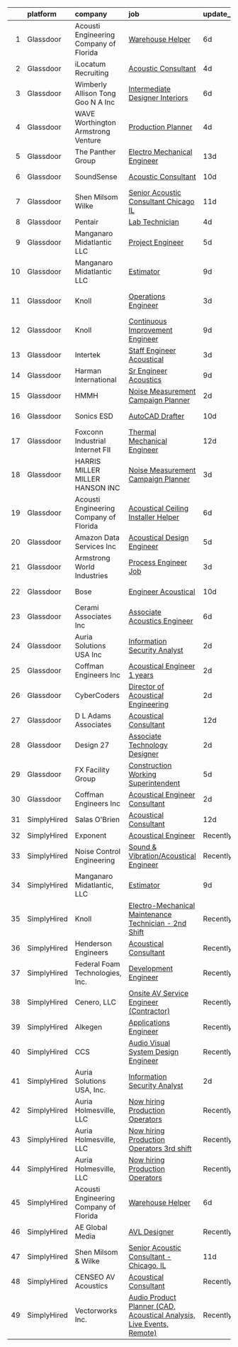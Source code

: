 

|    | platform    | company                                | job                                                                                                                                                                                                                                                                                                                                                                                                                                                                                                                                                                                                                                                                                                                                                                                                                                                                                                                                                                                                                                                                                                                                                                                                                                                                                                                                                                                                         | update_time   | location            |
|---:|:------------|:---------------------------------------|:------------------------------------------------------------------------------------------------------------------------------------------------------------------------------------------------------------------------------------------------------------------------------------------------------------------------------------------------------------------------------------------------------------------------------------------------------------------------------------------------------------------------------------------------------------------------------------------------------------------------------------------------------------------------------------------------------------------------------------------------------------------------------------------------------------------------------------------------------------------------------------------------------------------------------------------------------------------------------------------------------------------------------------------------------------------------------------------------------------------------------------------------------------------------------------------------------------------------------------------------------------------------------------------------------------------------------------------------------------------------------------------------------------|:--------------|:--------------------|
|  1 | Glassdoor   | Acousti Engineering Company of Florida | [Warehouse Helper](https://www.glassdoor.com/partner/jobListing.htm?pos=124&ao=1136043&s=58&guid=0000018258436216bbd6a39c1ff55867&src=GD_JOB_AD&t=SR&vt=w&ea=1&cs=1_8ebabb83&cb=1659338187793&jobListingId=1008028539574&jrtk=3-0-1g9c46omrkhoq801-1g9c46on7ii0h800-3f5c535f4aa1c78d-)                                                                                                                                                                                                                                                                                                                                                                                                                                                                                                                                                                                                                                                                                                                                                                                                                                                                                                                                                                                                                                                                                                                      | 6d            | Tallahassee, FL     |
|  2 | Glassdoor   | iLocatum Recruiting                    | [Acoustic Consultant](https://www.glassdoor.com/partner/jobListing.htm?pos=110&ao=1110586&s=58&guid=0000018258436216bbd6a39c1ff55867&src=GD_JOB_AD&t=SR&vt=w&ea=1&cs=1_cbbd89f7&cb=1659338187792&jobListingId=1008033004092&cpc=2CAED5C921A5F994&jrtk=3-0-1g9c46omrkhoq801-1g9c46on7ii0h800-b3abcdd3156c811e--6NYlbfkN0D1UcI9BXC1f5QSBjMbPamHM6GlmOeW7DhZo1lcFVxibe-vyE4u5NZNh4gYETyu5OMr2ICP1If2fktBvd5YHYLTFHbhGt01RMg9iVKo_mlFBStTS8yb74ZHGLow-pCanMfgy2ZQaM4V4egEhIdl4bKhI5vc4y938uAjC7qZA03lHsJv8ilY7vMuJmiaibTgGw4uXl58fe6TGeqpcBTovQk6jirOWBai3k4vpxsBkSCo9VqI9skcTc1okWKzLhC3KZ7Yv9Uy57v0noKWON2XB3c30PEDB0cxCDzKEVB92jXV0DQL5EBvwrmuzuVT3siUnRjXqai9Mr7lCSywVZH0xINqIkx3mUQYr0mfc-0T1hoo9BrW0jQCoUrTIXoQm7DTtg1V6EWkgTxNfgs8Xx1zcKwtSWKQDPQXox2j0UuK7kFRiPbrZK8cbZ_-3AjF_JWAD3mzd4aCFPxT61FJcxGYxi2tkTgecjdbIrHI-V8ljMwxXvVjf2V4ByAZb7WAs5KTinpn90lT3b0wb3nQXxMCXHwMLA3hNz1CTxfGXTwvuP-iJERtogwsNnLb)                                                                                                                                                                                                                                                                                                                                                                                                                                                                                              | 4d            | New York, NY        |
|  3 | Glassdoor   | Wimberly Allison Tong   Goo N A   Inc  | [Intermediate Designer   Interiors](https://www.glassdoor.com/partner/jobListing.htm?pos=127&ao=1136043&s=58&guid=0000018258436216bbd6a39c1ff55867&src=GD_JOB_AD&t=SR&vt=w&cs=1_3ef33426&cb=1659338187793&jobListingId=1008029035298&jrtk=3-0-1g9c46omrkhoq801-1g9c46on7ii0h800-62451e809ad1029f-)                                                                                                                                                                                                                                                                                                                                                                                                                                                                                                                                                                                                                                                                                                                                                                                                                                                                                                                                                                                                                                                                                                          | 6d            | New York, NY        |
|  4 | Glassdoor   | WAVE   Worthington Armstrong Venture   | [Production Planner](https://www.glassdoor.com/partner/jobListing.htm?pos=107&ao=1110586&s=58&guid=0000018258436216bbd6a39c1ff55867&src=GD_JOB_AD&t=SR&vt=w&ea=1&cs=1_18cbbafc&cb=1659338187792&jobListingId=1008033329938&cpc=D2F1DE17EE1F43B9&jrtk=3-0-1g9c46omrkhoq801-1g9c46on7ii0h800-c999e79d688c95d6--6NYlbfkN0BTulKQ62FfEOJT-xD4mupRMsoKNTN8aR1sqftDsJ-ZPg-SAU92t4fAAevrrRtJXFKJIYVnWSeVWf_REL2gftOtljyihgygqbsTDjreu_XwtAGoxz5zLgbkqOR6_3RQwv-hh33dHxqxwZpGo29tOGzKMn2nfySPLOBHWVADz5K4mDHSCILHP9KJfSHKZvZb3YrhyylQXvRzPvP4YPxfjJIh9e4BnYOlohrwNMyjSTw9pKgmlpVRsPjrRPkQa4W4LEm89rjORVWBg_omtXU1YSYoGICMaxgXKk5fFoXBNS8O3sqeJIH20W-qd7ka40H_FOy9-tP8Ml7wmle1C-Tf0ohp6P3lw1Jv26n944B9cZ2Amabzr6Ro9UuI4YN1piGCoSmJzarT89-tvSTrSeWQ9xxAPx9lXXDWCX1CcPGgH2TkK8xmQmHbiOaRInAD9LDFjn8YC55tgjQW2Nli_NZLLdWmOOuvIy7X4HoxShTLZfmYGSmDimxRZcoWJCvNbU_5U5U%3D)                                                                                                                                                                                                                                                                                                                                                                                                                                                                                                                                                 | 4d            | Alpharetta, GA      |
|  5 | Glassdoor   | The Panther Group                      | [Electro Mechanical Engineer](https://www.glassdoor.com/partner/jobListing.htm?pos=109&ao=1110586&s=58&guid=0000018258436216bbd6a39c1ff55867&src=GD_JOB_AD&t=SR&vt=w&ea=1&cs=1_035b4851&cb=1659338187792&jobListingId=1008012152413&cpc=FD1C1DA32C38CFA7&jrtk=3-0-1g9c46omrkhoq801-1g9c46on7ii0h800-1b4b3d4c5c5de8e7--6NYlbfkN0CNPMheye81CzYnvunZY7yovNfSZKsgaMjzK-BTgXufI2fDZqb14OtID8EITmQy8dMzcIOru73pDKHPrNY-MK7sf-TavplzRMUtNmfhs4UtBexdbvnY3PLr7KnDrYeBYwXMUoTHBfN1mJn5LLEIikLdICZG_lovf7skNNzFH6Y3acbBQ15OpWQgO0URCBp1U2wpGEaV5mYdBAk3jtxq03MH2Fw0oEWnX99lv8-EoQijAR74M3d7ekwEZ6OOjKOcQGjfeG_10h2aczAdp6z5SR3xo5OFvXW3Q3-RvNgw5gV6fVUynhS5kk5q9D5uWcmbqSEK-qL9P8r0cXtBLeClNcopubzf-addpX_6OyPS_5dvuV961EDMb_dAfIOoYojckSWTKvTJA52xPi7CPglLx1jhupOXeSoSfWmmiYm8mVuyP3rBXICbJsiID2Z4q0sLe1moCd7igwMOeOF_zHGjxuVNRjlFEGML0zoBJqCEW1f14WbgmzaWdvj_uPJfUBUu7SmJHMxOAEEbRw%3D%3D)                                                                                                                                                                                                                                                                                                                                                                                                                                                                                                                          | 13d           | Littleton, MA       |
|  6 | Glassdoor   | SoundSense                             | [Acoustic Consultant](https://www.glassdoor.com/partner/jobListing.htm?pos=115&ao=1136043&s=58&guid=0000018258436216bbd6a39c1ff55867&src=GD_JOB_AD&t=SR&vt=w&cs=1_c6a388b6&cb=1659338187792&jobListingId=1008021485671&jrtk=3-0-1g9c46omrkhoq801-1g9c46on7ii0h800-dcecbf6f1e953eaf-)                                                                                                                                                                                                                                                                                                                                                                                                                                                                                                                                                                                                                                                                                                                                                                                                                                                                                                                                                                                                                                                                                                                        | 10d           | New York, NY        |
|  7 | Glassdoor   | Shen Milsom   Wilke                    | [Senior Acoustic Consultant   Chicago  IL](https://www.glassdoor.com/partner/jobListing.htm?pos=101&ao=1110586&s=58&guid=0000018258436216bbd6a39c1ff55867&src=GD_JOB_AD&t=SR&vt=w&ea=1&cs=1_16eeff56&cb=1659338187790&jobListingId=1008018194254&cpc=9E934515C28A9103&jrtk=3-0-1g9c46omrkhoq801-1g9c46on7ii0h800-8cc9ea6ba4854286--6NYlbfkN0B-CLd97nIYYGmF3vOmTuhf9Bzhsmt0hnxog9tijs9_DFLXRdc0DqCq1wn9rbkirOhL7gELpPeU2_qAO3LDuGCA4VYQ9uW5P52E_9Km8zMUFz36MTzgQSJCUtBZq6i7ryhNJOyDZ72If1Yy5CGfHB0Glhp1BvO-iWPyWnaB0U-yktcdtdEGORH27Qt7RnZI5bhf-OBwJvYSDoNJvJU18eosf-0ZEnYDpdZOxwumEJZ4m51nuSmd6EUFjzdyGHv-oYmyhW-zjawgNhZlDUyJuYqlt1WSvEui1TrvoKEIEnlqyTUUWLzPcznSxdLqJvTK9p5BGsDtLZAM-X5lQjGLgslzKnpW2cjaKb2Heq8d3nviuNJM_Nerhwfd6W08I9L2c2bt3s3j5SxrENvcwVgG_Rt_uAaiwI0l_428SU_FLzeFvkH6gaST1vl7ym0Kn6AEi8qdF_D42PjnrhhnXb565_NOx5dcYVfN_pUbpe5Ba8wNkFttx4bfqpCL9FT_8v_885nY52lTVOXnBpjoY1yGp5QQfz0a7LbSSRE%3D)                                                                                                                                                                                                                                                                                                                                                                                                                                                                                           | 11d           | Chicago, IL         |
|  8 | Glassdoor   | Pentair                                | [Lab Technician](https://www.glassdoor.com/partner/jobListing.htm?pos=103&ao=1110586&s=58&guid=0000018258436216bbd6a39c1ff55867&src=GD_JOB_AD&t=SR&vt=w&ea=1&cs=1_589f01d1&cb=1659338187791&jobListingId=1008033061600&cpc=D01F56F24F237C35&jrtk=3-0-1g9c46omrkhoq801-1g9c46on7ii0h800-d847532aa3814301--6NYlbfkN0ArCD_RdrKpwdIL6cUcEsoiLNKhbTi0V3G9FrUpA1yUqRVbaITwEMEOPdXrJSDk3lQyKLLrCIQqVwDu0ake6JCZpfokyusxSLuS7D9rryeol33tBpumF6UBqLqqS-tU1tQxAVkdMD2tNC1kwhs04S_CLxdi0GmEWd7bJ_YBnPAmXuPmVcTtE88-y7p0LtpNAcCcBfvWpjSx1iedwMAVKhU7mok6Ui2dJqoMj2AMN2WyLjwmUH5gz03_1W-7E7eqM6A0LPQsaLs5dkGTVxZ-UrvN2NcAhtXoOLlhhNcp1t5w00Yc4QctvMt409ETsxCcV5gIG-TVHccz7JFphgBNQbPQ1fufknf1fpMs97utHLjXJ9jlGkfaW2P29Juoe8NFOPixoByfcMUoUwbMOWszNibRrhl64UrTmkisWHzYvxHtyec_Z2D3_iyKPLB_B-42ZH1DOX-UqlUabH9sw0T9ME8SoZ3TUxCIF3SCoCrLc-7VLjGdavR4HKUPuzfZvVG58ng69byEpCSRiQ%3D%3D)                                                                                                                                                                                                                                                                                                                                                                                                                                                                                                                                       | 4d            | Delavan, WI         |
|  9 | Glassdoor   | Manganaro Midatlantic  LLC             | [Project Engineer](https://www.glassdoor.com/partner/jobListing.htm?pos=106&ao=1110586&s=58&guid=0000018258436216bbd6a39c1ff55867&src=GD_JOB_AD&t=SR&vt=w&ea=1&cs=1_b32ee34b&cb=1659338187791&jobListingId=1008030418645&cpc=9FE5D8D7282D4400&jrtk=3-0-1g9c46omrkhoq801-1g9c46on7ii0h800-500d17dba1d2b815--6NYlbfkN0CSBNOnuxzeKKpLLk6KnyES8NvdEH3lV6drVITrW4BR0tkduY4ry7gXWYSV_NtLeQ6fnjefROLSIJK3K7xizUFdG5FwaBRhgSgEMIqAQRM8tr2TVHEjtTzJzL55KcObj9IlcqoZf8g6KhJDKsl9C_qM2DGn8LRDu6s22hmGJ00M2DfCZhFA8O8ine_TKD3R4iQ6GN5PBz4GNIwH8wFXc9WDtpqnzaR1kKXvhK0HbxLlwT83NyMBRNb0dMTeyb2xJ8NDFFla3yPUPfgYa9pihPjnPl2808HLFzI6U37cfOCgNhoZfGstRx8ixJlfiB6ZjUkUtu9VvnjVBOoNKBPFEtRIQZZ0RSz5Lvl0Qx0DUU5-PeazGWKgGhNP_GcXIXlfm1z6gWEhQotI7mF1on49bUGdjuu1mIGbDWthuk056GmM6bQbnsbSuARb19Qd-zrTpppIxewlljm0iR0takLEdaAe1ey81AZZupyonswM_68sA1C3wJ8RZ5-XLoB3_-QwVBc%3D)                                                                                                                                                                                                                                                                                                                                                                                                                                                                                                                                                   | 5d            | Nashville, TN       |
| 10 | Glassdoor   | Manganaro Midatlantic  LLC             | [Estimator](https://www.glassdoor.com/partner/jobListing.htm?pos=102&ao=1110586&s=58&guid=0000018258436216bbd6a39c1ff55867&src=GD_JOB_AD&t=SR&vt=w&ea=1&cs=1_7de578e8&cb=1659338187790&jobListingId=1008023243584&cpc=C433947A107EB3A8&jrtk=3-0-1g9c46omrkhoq801-1g9c46on7ii0h800-a272c473645519af--6NYlbfkN0CSBNOnuxzeKKpLLk6KnyES8NvdEH3lV6drVITrW4BR0tkduY4ry7gXPqdiuQCM6EyD325cyxiJfSovCmU5QY0oF6M3i1Y8TTPZWvV-rVqMC9LnR9-Yo12zIhU8TaB9YMIaKak9K2pNmuU8WSXuhb09qm44QuUkuTZil4jvDXAA-b2wE6HAA5B2k1SsueRTIkOYX4mNdnCoUkV40ROLHQnwY0BX2mSlA1RpwoDKj_kJEInE0l_1bvctyEm3RC3nAQnRYgJBfwggCcRYM6DtT98mWxWfBGyw1_HdeqOOjM4yZe90rZGaWpMviRLgC1jTzg6Y9CPxJBH9bC80hFOFRWjPYo7oy63cqUO5WoIsVKGpDW8lzVPJYldLz3UfuKT3CRC00MkmI6L1UHpQ8ootumm5aj7v1dMvqLE_pu3yunD9EUUm4nKvJXS9UHsi_JHxPJdLgHTQlpKLbmtSTOul3kjk70Sql6dDveHg1qjykHo8qvgSRll6r9Uk)                                                                                                                                                                                                                                                                                                                                                                                                                                                                                                                                                                        | 9d            | Richmond, VA        |
| 11 | Glassdoor   | Knoll                                  | [Operations Engineer](https://www.glassdoor.com/partner/jobListing.htm?pos=126&ao=1136043&s=58&guid=0000018258436216bbd6a39c1ff55867&src=GD_JOB_AD&t=SR&vt=w&ea=1&cs=1_14515e46&cb=1659338187793&jobListingId=1008036785053&jrtk=3-0-1g9c46omrkhoq801-1g9c46on7ii0h800-dd9d847332eaefc4-)                                                                                                                                                                                                                                                                                                                                                                                                                                                                                                                                                                                                                                                                                                                                                                                                                                                                                                                                                                                                                                                                                                                   | 3d            | East Greenville, PA |
| 12 | Glassdoor   | Knoll                                  | [Continuous Improvement Engineer](https://www.glassdoor.com/partner/jobListing.htm?pos=128&ao=1136043&s=58&guid=0000018258436216bbd6a39c1ff55867&src=GD_JOB_AD&t=SR&vt=w&ea=1&cs=1_edce22fd&cb=1659338187793&jobListingId=1008024033983&jrtk=3-0-1g9c46omrkhoq801-1g9c46on7ii0h800-7fa7b3b5d29053da-)                                                                                                                                                                                                                                                                                                                                                                                                                                                                                                                                                                                                                                                                                                                                                                                                                                                                                                                                                                                                                                                                                                       | 9d            | East Greenville, PA |
| 13 | Glassdoor   | Intertek                               | [Staff Engineer   Acoustical](https://www.glassdoor.com/partner/jobListing.htm?pos=120&ao=1136043&s=58&guid=0000018258436216bbd6a39c1ff55867&src=GD_JOB_AD&t=SR&vt=w&cs=1_1cdb3082&cb=1659338187792&jobListingId=1008035773253&jrtk=3-0-1g9c46omrkhoq801-1g9c46on7ii0h800-f7e00582da3f092d-)                                                                                                                                                                                                                                                                                                                                                                                                                                                                                                                                                                                                                                                                                                                                                                                                                                                                                                                                                                                                                                                                                                                | 3d            | Cortland, NY        |
| 14 | Glassdoor   | Harman International                   | [Sr  Engineer  Acoustics](https://www.glassdoor.com/partner/jobListing.htm?pos=129&ao=1136043&s=58&guid=0000018258436216bbd6a39c1ff55867&src=GD_JOB_AD&t=SR&vt=w&cs=1_e84bac01&cb=1659338187793&jobListingId=1008023517540&jrtk=3-0-1g9c46omrkhoq801-1g9c46on7ii0h800-8b2ea931e0165b62-)                                                                                                                                                                                                                                                                                                                                                                                                                                                                                                                                                                                                                                                                                                                                                                                                                                                                                                                                                                                                                                                                                                                    | 9d            | Novi, MI            |
| 15 | Glassdoor   | HMMH                                   | [Noise Measurement Campaign Planner](https://www.glassdoor.com/partner/jobListing.htm?pos=122&ao=1136043&s=58&guid=0000018258436216bbd6a39c1ff55867&src=GD_JOB_AD&t=SR&vt=w&ea=1&cs=1_1e04116d&cb=1659338187793&jobListingId=1008037699917&jrtk=3-0-1g9c46omrkhoq801-1g9c46on7ii0h800-1168839ea92bc7ec-)                                                                                                                                                                                                                                                                                                                                                                                                                                                                                                                                                                                                                                                                                                                                                                                                                                                                                                                                                                                                                                                                                                    | 2d            | Remote              |
| 16 | Glassdoor   | Sonics ESD                             | [AutoCAD Drafter](https://www.glassdoor.com/partner/jobListing.htm?pos=117&ao=1136043&s=58&guid=0000018258436216bbd6a39c1ff55867&src=GD_JOB_AD&t=SR&vt=w&ea=1&cs=1_79bc257c&cb=1659338187792&jobListingId=1008020744654&jrtk=3-0-1g9c46omrkhoq801-1g9c46on7ii0h800-d2f34a447545804c-)                                                                                                                                                                                                                                                                                                                                                                                                                                                                                                                                                                                                                                                                                                                                                                                                                                                                                                                                                                                                                                                                                                                       | 10d           | Monterey, CA        |
| 17 | Glassdoor   | Foxconn Industrial Internet   FII      | [Thermal Mechanical Engineer](https://www.glassdoor.com/partner/jobListing.htm?pos=125&ao=1136043&s=58&guid=0000018258436216bbd6a39c1ff55867&src=GD_JOB_AD&t=SR&vt=w&ea=1&cs=1_3b742134&cb=1659338187793&jobListingId=1008015167325&jrtk=3-0-1g9c46omrkhoq801-1g9c46on7ii0h800-249eaec146e52f73-)                                                                                                                                                                                                                                                                                                                                                                                                                                                                                                                                                                                                                                                                                                                                                                                                                                                                                                                                                                                                                                                                                                           | 12d           | Houston, TX         |
| 18 | Glassdoor   | HARRIS MILLER MILLER   HANSON INC      | [Noise Measurement Campaign Planner](https://www.glassdoor.com/partner/jobListing.htm?pos=121&ao=1136043&s=58&guid=0000018258436216bbd6a39c1ff55867&src=GD_JOB_AD&t=SR&vt=w&ea=1&cs=1_2f3af5a6&cb=1659338187792&jobListingId=1008035733460&jrtk=3-0-1g9c46omrkhoq801-1g9c46on7ii0h800-7bc546116fbc144c-)                                                                                                                                                                                                                                                                                                                                                                                                                                                                                                                                                                                                                                                                                                                                                                                                                                                                                                                                                                                                                                                                                                    | 3d            | Remote              |
| 19 | Glassdoor   | Acousti Engineering Company of Florida | [Acoustical Ceiling Installer Helper](https://www.glassdoor.com/partner/jobListing.htm?pos=113&ao=1136043&s=58&guid=0000018258436216bbd6a39c1ff55867&src=GD_JOB_AD&t=SR&vt=w&ea=1&cs=1_703aea5f&cb=1659338187792&jobListingId=1008028539575&jrtk=3-0-1g9c46omrkhoq801-1g9c46on7ii0h800-76f073ef742d5a2c-)                                                                                                                                                                                                                                                                                                                                                                                                                                                                                                                                                                                                                                                                                                                                                                                                                                                                                                                                                                                                                                                                                                   | 6d            | Tallahassee, FL     |
| 20 | Glassdoor   | Amazon Data Services  Inc              | [Acoustical Design Engineer](https://www.glassdoor.com/partner/jobListing.htm?pos=118&ao=1136043&s=58&guid=0000018258436216bbd6a39c1ff55867&src=GD_JOB_AD&t=SR&vt=w&cs=1_5d29a0b8&cb=1659338187792&jobListingId=1008031246602&jrtk=3-0-1g9c46omrkhoq801-1g9c46on7ii0h800-bfcba6d97c845406-)                                                                                                                                                                                                                                                                                                                                                                                                                                                                                                                                                                                                                                                                                                                                                                                                                                                                                                                                                                                                                                                                                                                 | 5d            | Herndon, VA         |
| 21 | Glassdoor   | Armstrong World Industries             | [Process Engineer Job](https://www.glassdoor.com/partner/jobListing.htm?pos=130&ao=1136043&s=58&guid=0000018258436216bbd6a39c1ff55867&src=GD_JOB_AD&t=SR&vt=w&cs=1_3261caca&cb=1659338187793&jobListingId=1008036335958&jrtk=3-0-1g9c46omrkhoq801-1g9c46on7ii0h800-d8b00dbad97a80f1-)                                                                                                                                                                                                                                                                                                                                                                                                                                                                                                                                                                                                                                                                                                                                                                                                                                                                                                                                                                                                                                                                                                                       | 3d            | Hilliard, OH        |
| 22 | Glassdoor   | Bose                                   | [Engineer  Acoustical](https://www.glassdoor.com/partner/jobListing.htm?pos=112&ao=1136043&s=58&guid=0000018258436216bbd6a39c1ff55867&src=GD_JOB_AD&t=SR&vt=w&cs=1_ad7a8a46&cb=1659338187792&jobListingId=1008021268156&jrtk=3-0-1g9c46omrkhoq801-1g9c46on7ii0h800-727324029b54fd6b-)                                                                                                                                                                                                                                                                                                                                                                                                                                                                                                                                                                                                                                                                                                                                                                                                                                                                                                                                                                                                                                                                                                                       | 10d           | Framingham, MA      |
| 23 | Glassdoor   | Cerami   Associates Inc                | [Associate  Acoustics Engineer](https://www.glassdoor.com/partner/jobListing.htm?pos=116&ao=1136043&s=58&guid=0000018258436216bbd6a39c1ff55867&src=GD_JOB_AD&t=SR&vt=w&ea=1&cs=1_40ed8600&cb=1659338187792&jobListingId=1008028975106&jrtk=3-0-1g9c46omrkhoq801-1g9c46on7ii0h800-e4f4b677e7dd5780-)                                                                                                                                                                                                                                                                                                                                                                                                                                                                                                                                                                                                                                                                                                                                                                                                                                                                                                                                                                                                                                                                                                         | 6d            | New York, NY        |
| 24 | Glassdoor   | Auria Solutions USA  Inc               | [Information Security Analyst](https://www.glassdoor.com/partner/jobListing.htm?pos=123&ao=1136043&s=58&guid=0000018258436216bbd6a39c1ff55867&src=GD_JOB_AD&t=SR&vt=w&ea=1&cs=1_d2549751&cb=1659338187793&jobListingId=1008038353277&jrtk=3-0-1g9c46omrkhoq801-1g9c46on7ii0h800-130add17ac7ba850-)                                                                                                                                                                                                                                                                                                                                                                                                                                                                                                                                                                                                                                                                                                                                                                                                                                                                                                                                                                                                                                                                                                          | 2d            | Southfield, MI      |
| 25 | Glassdoor   | Coffman Engineers  Inc                 | [Acoustical Engineer  1  years ](https://www.glassdoor.com/partner/jobListing.htm?pos=114&ao=1136043&s=58&guid=0000018258436216bbd6a39c1ff55867&src=GD_JOB_AD&t=SR&vt=w&ea=1&cs=1_9a4a2060&cb=1659338187792&jobListingId=1008039070827&jrtk=3-0-1g9c46omrkhoq801-1g9c46on7ii0h800-c1e1be890a04a532-)                                                                                                                                                                                                                                                                                                                                                                                                                                                                                                                                                                                                                                                                                                                                                                                                                                                                                                                                                                                                                                                                                                        | 2d            | San Diego, CA       |
| 26 | Glassdoor   | CyberCoders                            | [Director of Acoustical Engineering](https://www.glassdoor.com/partner/jobListing.htm?pos=108&ao=1110586&s=58&guid=0000018258436216bbd6a39c1ff55867&src=GD_JOB_AD&t=SR&vt=w&ea=1&cs=1_8a082a30&cb=1659338187792&jobListingId=1008038419317&cpc=C4A69CCDBB3B9599&jrtk=3-0-1g9c46omrkhoq801-1g9c46on7ii0h800-fe3bf66c3e207c8a--6NYlbfkN0CpFJQzrgRR8WqXWK1qKKEqALWJw739KlKqr2H-MSI4eoBlI4EFrmor2FYZMP3muM3AyC5F4gtnZ4Oy9kzD0syi7qAbNcaNoiMVeQSi3yPSm-NNIptBfqSI23W2AWzVPwAfdcQMHEE1ixH4ecPz1NwVwZyxmIGPKP7WfLz2LUHyj1ZEOMAO5Bp5r66jakemzkETlSt4Q264w_Rc01O9OeNqvIDxlPKdlucyZrn-goCKbRXS62AI4H51TblG5PvMv1_tO4yGIyrcTaN9LI8FD2H7gu0YAdilSE7VeSmpzCMJ16YC3lMQitzwtdtXW9TvQruC-2G4Ah7B3fNmL2fGSiuJw17jG_fDUkcjuiqBjFTmxbGsxPnzAmZNyEm_RzzPFUqu_dtrBigb33NLstmt1JoAGDUwb24Uj9sd_wjhkMclqrkCS4w4OiIU0OnLmMwuLsxXBxrgdyl-xufmttScUa-9-IypdENFaGV-3uKM8xP-T7ZUMVfPf9a4zEKhMoMriF-A9SLaP73kK7CMg3RGq51WIA67fLv2E2T8Rnv98cmaaxHdYUVdTJ3KBX82x_MvF9IN8Hufk53yzTvEfm5DvteH64RNmzjFNMWLczz_HaMZDhH95KpvYEoA5tsJxg3xLvxdba2HCnfW9r6Z9boCoH1cBY11I_XcY0I6yecrWpOdT19GLCZl-ylwQl_37H8TvLNLOh2o5VvW6jRMMqI0BUpMPyGK4N50uXW2fLdNli64FyB4wXBtSEAra-axOeLO8hzJGUwrJXqFVRP89UCbDwkGvwbGLwAvOC4S0Lp_EBwGQf6b8AK96XCqyu6XA-oN_MYZL3bX2clwO2n12jqSVDmM0wV1ggHP0Waenw97LqvbH7OEpAAJWHRrO50aA-7xGQlwN7E_FwRrxllYUT6IvVrgpNDEa7HYwH4VSeCSS1thasJreiOGo1z_t9ANlZZwZvr6uJv6GzEh-9sYLQkb1f-cD0_uQ7R6CBwppaOSpdhs3wDoYyZWuu6ALnEqti34Wb8%3D) | 2d            | Austin, TX          |
| 27 | Glassdoor   | D  L  Adams Associates                 | [Acoustical Consultant](https://www.glassdoor.com/partner/jobListing.htm?pos=111&ao=1136043&s=58&guid=0000018258436216bbd6a39c1ff55867&src=GD_JOB_AD&t=SR&vt=w&cs=1_347b3097&cb=1659338187792&jobListingId=1008016053707&jrtk=3-0-1g9c46omrkhoq801-1g9c46on7ii0h800-196f73e0554f63bf-)                                                                                                                                                                                                                                                                                                                                                                                                                                                                                                                                                                                                                                                                                                                                                                                                                                                                                                                                                                                                                                                                                                                      | 12d           | Remote              |
| 28 | Glassdoor   | Design 27                              | [Associate Technology Designer](https://www.glassdoor.com/partner/jobListing.htm?pos=104&ao=1110586&s=58&guid=0000018258436216bbd6a39c1ff55867&src=GD_JOB_AD&t=SR&vt=w&ea=1&cs=1_d2609591&cb=1659338187791&jobListingId=1008038352497&cpc=5D10E799EF7E9049&jrtk=3-0-1g9c46omrkhoq801-1g9c46on7ii0h800-73294a78ebfdd63b--6NYlbfkN0AZdIuP4NPWig_aPKyAkjMTZqaOmelRvYdJiZXCUPZp4xYVVxxVVKO9OsnmzKXZkXty8jQnqItF-2w7S3agRcuQwTz3jAawJm3KJAwXR9Sfo7t7bPVfi154e4hByh0L9ThSAIpPHvyjbBuf02Fd78aZwpWsb4FaZqppnsDMEK15BY9AvkLtiU3YRuCfVM-ss6VZ8kzNaH3fRZGAB_QeaxZXeoc6FPC0gJftmd7RGvYEPQnsk8BXUdjvOfZ7sEEUxclGlnSk_jxCTqJNqEj2sZYLE5dPjNnM3fBkYLLGl2ixKOgYjAqWRQL9Lw0pv7UutNoU4j0rcTl8aqaAFO0M1nn3K3Aj9wZxssDjv5q-3zXLW0YK5bB4gkUoYGHzMLeld9xgfLiGdo3rgkV_OQNf_8iZ7WXjSrXh5TMu71Ks5HBmpXZQQjU4Wajk90afEvaAAYuShA7ZLN9hR5Cz_10GJGlBW-p4ji9ijI_tTa1T-FMeW1InWwOgRe3xaYkw0bUthBcwKda_NAwHxA%3D%3D)                                                                                                                                                                                                                                                                                                                                                                                                                                                                                                                        | 2d            | Indianapolis, IN    |
| 29 | Glassdoor   | FX Facility Group                      | [Construction Working Superintendent](https://www.glassdoor.com/partner/jobListing.htm?pos=105&ao=1110586&s=58&guid=0000018258436216bbd6a39c1ff55867&src=GD_JOB_AD&t=SR&vt=w&ea=1&cs=1_6662fda1&cb=1659338187791&jobListingId=1008030930314&cpc=A7B4A44948C4CC92&jrtk=3-0-1g9c46omrkhoq801-1g9c46on7ii0h800-33fe6bd1c45a9519--6NYlbfkN0CGveJGPqEcH9GwMKREKpVzG7THfQnFptBOK-FmsseVntJEP4XoUFGTbZl3XbktHPbr1mTlKeWjaVTr_RVBuKpUHsc2uf08poHUpLieTsZFx-bZZ3geGfV9xW_TLQa-fVcnQKZNMeX96nyhlE8VgZwBjq6zzPXAuP9FBgpnDnPXLMnibrQOvDDnJpkMUwRJy_5FR_3Rhj9vlwF6HymqwAvWhBinL-Sh0PjLcU_by9lfDYXChS3jTMnjoCXrD4QsAF__vRVvqHZNmVuh3RxXPSfeR-G5R_ZpZZAwZ_Rv0wWVXjpDX5P0OqoPfye3wC8nnzgIWD16IsVb5dtlhoeR5tEBGMfDhxNpzNnbRAtv5pH84DIMzV8Ih5OJItobD92-OJG8OUDGQNLLX0mOr3e5g5ZD6qmM6l29UM5XNmtKym29IXcl9LRDlw7E5X9kUwhEuTP00iuS-QhYq40R8bE2PFZGsrQOvJ47LEpCIbZa9vzDa2WNLah9u-B0s6QH5wNbIyaUJ05FF0-4rHs2lNy1C076-vcIe60FSLs%3D)                                                                                                                                                                                                                                                                                                                                                                                                                                                                                                | 5d            | Cincinnati, OH      |
| 30 | Glassdoor   | Coffman Engineers  Inc                 | [Acoustical Engineer   Consultant](https://www.glassdoor.com/partner/jobListing.htm?pos=119&ao=1136043&s=58&guid=0000018258436216bbd6a39c1ff55867&src=GD_JOB_AD&t=SR&vt=w&ea=1&cs=1_7d63934f&cb=1659338187792&jobListingId=1008039070876&jrtk=3-0-1g9c46omrkhoq801-1g9c46on7ii0h800-aed888c17bcfc3d9-)                                                                                                                                                                                                                                                                                                                                                                                                                                                                                                                                                                                                                                                                                                                                                                                                                                                                                                                                                                                                                                                                                                      | 2d            | Oakland, CA         |
| 31 | SimplyHired | Salas O'Brien                          | [Acoustical Consultant](https://www.simplyhired.com/job/eSu5HuVjm_ZoEj7VJuMeHSXYwe7JCeGTPlvePNCrgmyeI5-Naaa6MQ?q=acoustical+engineering)                                                                                                                                                                                                                                                                                                                                                                                                                                                                                                                                                                                                                                                                                                                                                                                                                                                                                                                                                                                                                                                                                                                                                                                                                                                                    | 12d           | United States       |
| 32 | SimplyHired | Exponent                               | [Acoustical Engineer](https://www.simplyhired.com/job/nMy82zE1F-azJoMBlwlsWpvjOaLhPcZvJxPU7KQIycRYMIdhZk4m3w?q=acoustical+engineering)                                                                                                                                                                                                                                                                                                                                                                                                                                                                                                                                                                                                                                                                                                                                                                                                                                                                                                                                                                                                                                                                                                                                                                                                                                                                      | Recently      | Denver, CO          |
| 33 | SimplyHired | Noise Control Engineering              | [Sound & Vibration/Acoustical Engineer](https://www.simplyhired.com/job/CDceFb5v_j1NCLBATcrmv4bMydXPH2pI1EIle-yEFeglI5YMjWrWuA?q=acoustical+engineering)                                                                                                                                                                                                                                                                                                                                                                                                                                                                                                                                                                                                                                                                                                                                                                                                                                                                                                                                                                                                                                                                                                                                                                                                                                                    | Recently      | Billerica, MA       |
| 34 | SimplyHired | Manganaro Midatlantic, LLC             | [Estimator](https://www.simplyhired.com/job/0ZzEUQ4q-s3uU3PJGD7j1uBfMlhQbHwzv-Yl4rLVCWHfTwikVTqzhg?q=acoustical+engineering)                                                                                                                                                                                                                                                                                                                                                                                                                                                                                                                                                                                                                                                                                                                                                                                                                                                                                                                                                                                                                                                                                                                                                                                                                                                                                | 9d            | Richmond, VA        |
| 35 | SimplyHired | Knoll                                  | [Electro-Mechanical Maintenance Technician - 2nd Shift](https://www.simplyhired.com/job/9z8RPL-tDHFF4bWHqBXTsPYz7jGwLno6T3S_ZJ5rmhl0f43VbnzTBA?q=acoustical+engineering)                                                                                                                                                                                                                                                                                                                                                                                                                                                                                                                                                                                                                                                                                                                                                                                                                                                                                                                                                                                                                                                                                                                                                                                                                                    | Recently      | East Greenville, PA |
| 36 | SimplyHired | Henderson Engineers                    | [Acoustical Consultant](https://www.simplyhired.com/job/eUozg0COUTagAe9IZamS1zUaMXCsMz97T7hC9QAJ6Yf6SNVhzyiIkg?q=acoustical+engineering)                                                                                                                                                                                                                                                                                                                                                                                                                                                                                                                                                                                                                                                                                                                                                                                                                                                                                                                                                                                                                                                                                                                                                                                                                                                                    | Recently      | United States       |
| 37 | SimplyHired | Federal Foam Technologies, Inc.        | [Development Engineer](https://www.simplyhired.com/job/OZRL5QxFyiVH1G9AWySM02YHcEKgtv3NlEZpMASq0VP6DsB2Xse8nA?q=acoustical+engineering)                                                                                                                                                                                                                                                                                                                                                                                                                                                                                                                                                                                                                                                                                                                                                                                                                                                                                                                                                                                                                                                                                                                                                                                                                                                                     | Recently      | New Richmond, WI    |
| 38 | SimplyHired | Cenero, LLC                            | [Onsite AV Service Engineer (Contractor)](https://www.simplyhired.com/job/L0txaO-AVpfQvKzg26TFCH3ySWb9G2VjuQzQTZZ1uUADXwo0HACskw?q=acoustical+engineering)                                                                                                                                                                                                                                                                                                                                                                                                                                                                                                                                                                                                                                                                                                                                                                                                                                                                                                                                                                                                                                                                                                                                                                                                                                                  | Recently      | San Francisco, CA   |
| 39 | SimplyHired | Alkegen                                | [Applications Engineer](https://www.simplyhired.com/job/DOMsBRSGS7YDleYuhrbdCSlrsOZMgtwxgRnm7PAZTRBJcy6hPxgUmw?q=acoustical+engineering)                                                                                                                                                                                                                                                                                                                                                                                                                                                                                                                                                                                                                                                                                                                                                                                                                                                                                                                                                                                                                                                                                                                                                                                                                                                                    | Recently      | Howell, MI          |
| 40 | SimplyHired | CCS                                    | [Audio Visual System Design Engineer](https://www.simplyhired.com/job/ary5z9j2es4oPMAOjusLJHyf7K-36e4_CuOld61njGzpItTv9_0cKA?q=acoustical+engineering)                                                                                                                                                                                                                                                                                                                                                                                                                                                                                                                                                                                                                                                                                                                                                                                                                                                                                                                                                                                                                                                                                                                                                                                                                                                      | Recently      | Denver, CO          |
| 41 | SimplyHired | Auria Solutions USA, Inc.              | [Information Security Analyst](https://www.simplyhired.com/job/D4Juvq1eiW5trDWJXRQ4RecTnrH50adUjInIvss0UguYJnd5KpNpsA?q=acoustical+engineering)                                                                                                                                                                                                                                                                                                                                                                                                                                                                                                                                                                                                                                                                                                                                                                                                                                                                                                                                                                                                                                                                                                                                                                                                                                                             | 2d            | Southfield, MI      |
| 42 | SimplyHired | Auria Holmesville, LLC                 | [Now hiring Production Operators](https://www.simplyhired.com/job/rm_mRC2I9bz8ea5-bUND2lYkIatsz62st8JcOJegkfvaBeYMshoYxQ?q=acoustical+engineering)                                                                                                                                                                                                                                                                                                                                                                                                                                                                                                                                                                                                                                                                                                                                                                                                                                                                                                                                                                                                                                                                                                                                                                                                                                                          | Recently      | Holmesville, OH     |
| 43 | SimplyHired | Auria Holmesville, LLC                 | [Now hiring Production Operators 3rd shift](https://www.simplyhired.com/job/bB-eQTC99Mt7S8ZFkDWqaDfVKWNtIn2kTNaLqxo4fja309fbkrXzGg?q=acoustical+engineering)                                                                                                                                                                                                                                                                                                                                                                                                                                                                                                                                                                                                                                                                                                                                                                                                                                                                                                                                                                                                                                                                                                                                                                                                                                                | Recently      | Holmesville, OH     |
| 44 | SimplyHired | Auria Holmesville, LLC                 | [Now hiring Production Operators](https://www.simplyhired.com/job/rm_mRC2I9bz8ea5-bUND2lYkIatsz62st8JcOJegkfvaBeYMshoYxQ?q=acoustical+engineering)                                                                                                                                                                                                                                                                                                                                                                                                                                                                                                                                                                                                                                                                                                                                                                                                                                                                                                                                                                                                                                                                                                                                                                                                                                                          | Recently      | Holmesville, OH     |
| 45 | SimplyHired | Acousti Engineering Company of Florida | [Warehouse Helper](https://www.simplyhired.com/job/ODAfnW334MWBZccwG7LH29V24bX7zKHktPR-tYcF690ztKa9BIsfSw?q=acoustical+engineering)                                                                                                                                                                                                                                                                                                                                                                                                                                                                                                                                                                                                                                                                                                                                                                                                                                                                                                                                                                                                                                                                                                                                                                                                                                                                         | 6d            | Tallahassee, FL     |
| 46 | SimplyHired | AE Global Media                        | [AVL Designer](https://www.simplyhired.com/job/uXTiuZaUOUC3A-Cm9xz-zwkZX0-usz6k-wJkIJ5RQEmDdrYZ2FPq-A?q=acoustical+engineering)                                                                                                                                                                                                                                                                                                                                                                                                                                                                                                                                                                                                                                                                                                                                                                                                                                                                                                                                                                                                                                                                                                                                                                                                                                                                             | Recently      | Charlotte, NC       |
| 47 | SimplyHired | Shen Milsom & Wilke                    | [Senior Acoustic Consultant - Chicago, IL](https://www.simplyhired.com/job/ZL6HyXIRRiPFD74bmXjWQzQhMFHy8aF1XifzMW777ojFZCICZH2_Jw?q=acoustical+engineering)                                                                                                                                                                                                                                                                                                                                                                                                                                                                                                                                                                                                                                                                                                                                                                                                                                                                                                                                                                                                                                                                                                                                                                                                                                                 | 11d           | Chicago, IL         |
| 48 | SimplyHired | CENSEO AV Acoustics                    | [Acoustical Consultant](https://www.simplyhired.com/job/1N_jxDb9MMTEuQND6QewnyvyF_iNxaelf4wLZgwGTUYap5oUMZbewg?q=acoustical+engineering)                                                                                                                                                                                                                                                                                                                                                                                                                                                                                                                                                                                                                                                                                                                                                                                                                                                                                                                                                                                                                                                                                                                                                                                                                                                                    | Recently      | Hawaii              |
| 49 | SimplyHired | Vectorworks Inc.                       | [Audio Product Planner (CAD, Acoustical Analysis, Live Events, Remote)](https://www.simplyhired.com/job/E5uA4eEtjE3Tya_IrOpPKicSbSUt30SxoOGrwiAQ-0BqUuKs5xj0gw?q=acoustical+engineering)                                                                                                                                                                                                                                                                                                                                                                                                                                                                                                                                                                                                                                                                                                                                                                                                                                                                                                                                                                                                                                                                                                                                                                                                                    | Recently      | United States       |